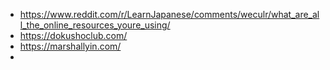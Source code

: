 - https://www.reddit.com/r/LearnJapanese/comments/weculr/what_are_all_the_online_resources_youre_using/
- https://dokushoclub.com/
- https://marshallyin.com/
- 